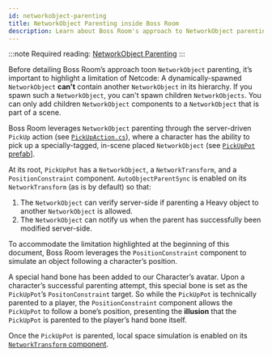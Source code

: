 ```yaml
---
id: networkobject-parenting
title: NetworkObject Parenting inside Boss Room
description: Learn about Boss Room's approach to NetworkObject parenting.
---
```

:::note
Required reading: [NetworkObject Parenting](../../advanced-topics/networkobject-parenting.md)
:::

Before detailing Boss Room’s approach toon `NetworkObject` parenting, it’s important to highlight a limitation of Netcode: A dynamically-spawned `NetworkObject` **can't** contain another `NetworkObject` in its hierarchy. If you spawn such a `NetworkObject`, you can't spawn children `NetworkObjects`. You can only add children `NetworkObject` components to a `NetworkObject` that is part of a scene.

Boss Room leverages `NetworkObject` parenting through the server-driven `PickUp` action (see [`PickUpAction.cs`](https://github.com/Unity-Technologies/com.unity.multiplayer.samples.coop/blob/main/Assets/Scripts/Gameplay/Action/ConcreteActions/PickUpAction.cs)), where a character has the ability to pick up a specially-tagged, in-scene placed `NetworkObject` (see [`PickUpPot` prefab](https://github.com/Unity-Technologies/com.unity.multiplayer.samples.coop/blob/main/Assets/Prefabs/Game/PickUpPot.prefab)].

At its root, `PickUpPot` has a `NetworkObject`, a `NetworkTransform`, and a `PositionConstraint` component. `AutoObjectParentSync` is enabled on its `NetworkTransform` (as is by default) so that:

1. The `NetworkObject` can verify server-side if parenting a Heavy object to another `NetworkObject` is allowed.
2. The `NetworkObject` can notify us when the parent has successfully been modified server-side.

To accommodate the limitation highlighted at the beginning of this document, Boss Room leverages the `PositionConstraint` component to simulate an object following a character’s position.

A special hand bone has been added to our Character’s avatar. Upon a character’s successful parenting attempt, this special bone is set as the `PickUpPot`’s `PositonConstraint` target. So while the `PickUpPot` is technically parented to a player, the `PositionConstraint` component allows the `PickUpPot` to follow a bone’s position, presenting the **illusion** that the `PickUpPot` is parented to the player’s hand bone itself.

Once the `PickUpPot` is parented, local space simulation is enabled on its [`NetworkTransform` component](../../components/networktransform.md).
